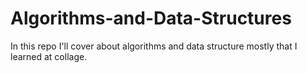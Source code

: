 # Algorithms-and-Data-Structures
In this repo I'll cover about algorithms and data structure mostly that I learned at collage.
